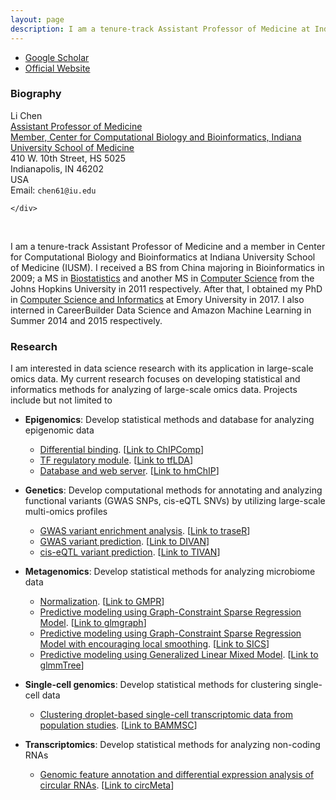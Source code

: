 ```yaml
---
layout: page
description: I am a tenure-track Assistant Professor of Medicine at Indiana University School of Medicine. I am also a member at Center for Computational Biology and Bioinformatics.
---
```


<div class="navbar">
  <div class="navbar-inner">
      <ul class="nav">
          <li><a href="https://scholar.google.com/citations?user=Nk-yRrcAAAAJ&hl=en">Google Scholar</a></li>
        <li><a href="https://medicine.iu.edu/faculty/47520/chen-li">Official Website</a></li>
      </ul>
  </div>
</div>



###  Biography
<div class="container">
    <div class="row-fluid">
        <div class="span5">
            Li Chen<br/>
            <a href="https://medicine.iu.edu/departments/internal-medicine/specialties/hematology-oncology/faculty/47520/chen-li/">Assistant Professor of Medicine</a><br/>
            <a href="https://medicine.iu.edu/research/centers-institutes/computational-biology-bioinformatics/">Member, Center for Computational Biology and Bioinformatics, Indiana University School of Medicine</a><br/>
 410 W. 10th Street, HS 5025 <br/>
    Indianapolis, IN 46202<br/>
            USA<br/>
            <div id="hide_email">
            Email: <code>chen61@iu.edu</code><br/>
            </div>
        </div>

    </div>
</div>
<br/>


I am a tenure-track Assistant Professor of Medicine and a member in Center for Computational Biology and Bioinformatics at Indiana University School of Medicine (IUSM). I received a BS from China majoring in Bioinformatics in 2009; a MS in [Biostatistics](http://www.jhsph.edu/departments/biostatistics/index.html) and another MS in [Computer Science](https://www.cs.jhu.edu/) from the Johns Hopkins University in 2011 respectively. After that, I obtained my PhD in [Computer Science and Informatics](http://www.cs.emory.edu/site/home/) at Emory University in 2017. I also interned in CareerBuilder Data Science and Amazon Machine Learning in Summer 2014 and 2015 respectively.


### Research
I am interested in data science research with its application in large-scale omics data. My current research focuses on developing statistical and informatics methods for analyzing of large-scale omics data. Projects include but not limited to 

- **Epigenomics**: 
Develop statistical methods and database for analyzing epigenomic data
	- [Differential binding](https://academic.oup.com/bioinformatics/article-lookup/doi/10.1093/bioinformatics/btv094). [<a href="http://bioconductor.org/packages/devel/bioc/html/ChIPComp.html">Link to ChIPComp</a>]
	- [TF regulatory module](https://academic.oup.com/bioinformatics/advance-article/doi/10.1093/bioinformatics/btz975/5695705). [<a href="https://github.com/lichen-lab/tfLDA">Link to tfLDA</a>]
	- [Database and web server](https://academic.oup.com/bioinformatics/article/27/10/1447/260530). [<a href="http://jilab.biostat.jhsph.edu/database/cgi-bin/hmChIP.pl">Link to hmChIP</a>]

- **Genetics**:
Develop computational methods for annotating and analyzing functional variants (GWAS SNPs, cis-eQTL SNVs) by utilizing large-scale multi-omics profiles
	- [GWAS variant enrichment analysis](https://academic.oup.com/bioinformatics/article/32/8/1214/1744655). [<a href="http://bioconductor.org/packages/release/bioc/html/traseR.html">Link to traseR</a>]
	- [GWAS variant prediction](https://genomebiology.biomedcentral.com/articles/10.1186/s13059-016-1112-z). [<a href="https://sites.google.com/site/emorydivan/">Link to DIVAN</a>]
	- [cis-eQTL variant prediction](https://academic.oup.com/bioinformatics/advance-article/doi/10.1093/bioinformatics/bty872/5126236). [<a href="https://github.com/lichen-lab/TIVAN">Link to TIVAN</a>]

- **Metagenomics**:
Develop statistical methods for analyzing microbiome data
	- [Normalization](https://peerj.com/articles/4600/). [<a href="https://github.com/lichen-lab/GMPR">Link to GMPR</a>]
	- [Predictive modeling using Graph-Constraint Sparse Regression Model](https://academic.oup.com/bioinformatics/article/31/24/3991/197681). [<a href="https://cran.r-project.org/web/packages/glmgraph/index.html">Link to glmgraph</a>]
	- [Predictive modeling using Graph-Constraint Sparse Regression Model with encouraging local smoothing](https://www.frontiersin.org/articles/10.3389/fmicb.2018.03112/abstract). [<a href="https://github.com/lichen-lab/SICS">Link to SICS</a>]
	- [Predictive modeling using Generalized Linear Mixed Model](https://www.frontiersin.org/articles/10.3389/fmicb.2018.01391/abstract). [<a href="https://github.com/lichen-lab/glmmTree">Link to glmmTree</a>]
	
- **Single-cell genomics**:
Develop statistical methods for clustering single-cell data
	- [Clustering droplet-based single-cell transcriptomic data from population studies](https://www.nature.com/articles/s41467-019-09639-3). [<a href="https://github.com/lichen-lab/BAMMSC">Link to BAMMSC</a>]

- **Transcriptomics**:
Develop statistical methods for analyzing non-coding RNAs
	- [Genomic feature annotation and differential expression analysis of circular RNAs](https://academic.oup.com/bioinformatics/advance-article/doi/10.1093/bioinformatics/btz606/5543088). [<a href="https://github.com/lichen-lab/circMeta">Link to circMeta</a>]


